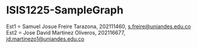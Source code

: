 # ISIS1225-SampleGraph

Est1 = Samuel Josue Freire Tarazona, 202111460, s.freire@uniandes.edu.co
Est2 = Jose David Martinez Oliveros, 202116677, jd.martinezo1@uniandes.edu.co